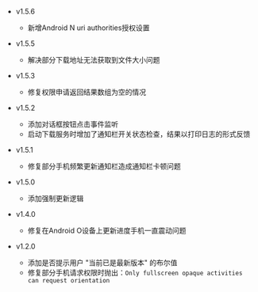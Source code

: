     
* v1.5.6
    * 新增Android N uri authorities授权设置
    
* v1.5.5
    * 解决部分下载地址无法获取到文件大小问题
   
* v1.5.3
    * 修复权限申请返回结果数组为空的情况   

* v1.5.2
    * 添加对话框按钮点击事件监听
    * 启动下载服务时增加了通知栏开关状态检查，结果以打印日志的形式反馈

* v1.5.1
    * 修复部分手机频繁更新通知栏造成通知栏卡顿问题
	
* v1.5.0
    * 添加强制更新逻辑
    
* v1.4.0
	* 修复在Android O设备上更新进度手机一直震动问题
    
* v1.2.0
	* 添加是否提示用户 "当前已是最新版本" 的布尔值 
	* 修复部分手机请求权限时抛出：`Only fullscreen opaque activities can request orientation`
